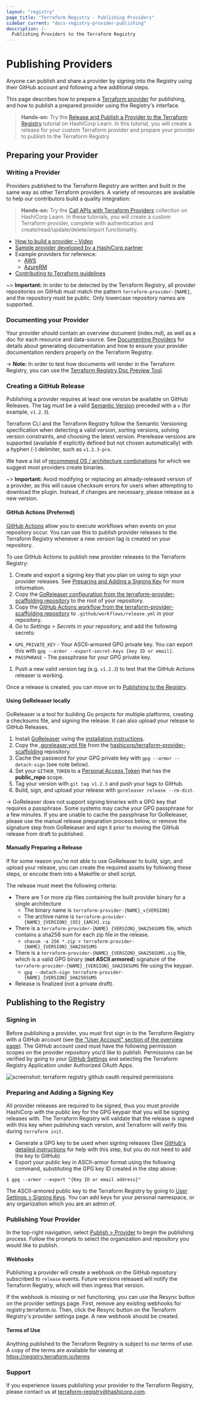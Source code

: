 ```yaml
---
layout: "registry"
page_title: "Terraform Registry - Publishing Providers"
sidebar_current: "docs-registry-provider-publishing"
description: |-
  Publishing Providers to the Terraform Registry
---
```


# Publishing Providers

Anyone can publish and share a provider by signing into the Registry using their GitHub account and following a few additional steps.

This page describes how to prepare a [Terraform provider](/docs/language/providers/index.html) for publishing, and how to publish a prepared provider using the Registry's interface.

> **Hands-on:** Try the [Release and Publish a Provider to the Terraform Registry](https://learn.hashicorp.com/tutorials/terraform/provider-release-publish?utm_source=WEBSITE&utm_medium=WEB_IO&utm_offer=ARTICLE_PAGE&utm_content=DOCS) tutorial on HashiCorp Learn. In this tutorial, you will create a release for your custom Terraform provider and prepare your provider to publish to the Terraform Registry.
## Preparing your Provider

### Writing a Provider

Providers published to the Terraform Registry are written and built in the same way as other Terraform providers. A variety of resources are available to help our contributors build a quality integration:

> **Hands-on:** Try the [Call APIs with Terraform Providers](https://learn.hashicorp.com/collections/terraform/providers?utm_source=WEBSITE&utm_medium=WEB_IO&utm_offer=ARTICLE_PAGE&utm_content=DOCS) collection on HashiCorp Learn. In these tutorials, you will create a custom Terraform provider, complete with authentication and create/read/update/delete/import functionality.

- [How to build a provider – Video](https://www.youtube.com/watch?v=2BvpqmFpchI)
- [Sample provider developed by a HashiCorp partner](https://blog.container-solutions.com/write-terraform-provider-part-1)
- Example providers for reference:
    - [AWS](https://github.com/terraform-providers/terraform-provider-aws)
    - [AzureRM](https://github.com/terraform-providers/terraform-provider-azurerm)
- [Contributing to Terraform guidelines](/docs/extend/community/contributing.html)

~> **Important:** In order to be detected by the Terraform Registry, all provider repositories on GitHub must match the pattern `terraform-provider-{NAME}`, and the repository must be public. Only lowercase repository names are supported.

### Documenting your Provider

Your provider should contain an overview document (index.md), as well as a doc for each resource and data-source. See [Documenting Providers](./docs.html) for details about generating documentation and how to ensure your provider documentation renders properly on the Terraform Registry.

-> **Note:** In order to test how documents will render in the Terraform Registry, you can use the [Terraform Registry Doc Preview Tool](https://registry.terraform.io/tools/doc-preview).

### Creating a GitHub Release

Publishing a provider requires at least one version be available on GitHub Releases. The tag must be a valid [Semantic Version](https://semver.org/) preceded with a `v` (for example, `v1.2.3`).

Terraform CLI and the Terraform Registry follow the Semantic Versioning specification when detecting a valid version, sorting versions, solving version constraints, and choosing the latest version. Prerelease versions are supported (available if explicitly defined but not chosen automatically) with a hyphen (-) delimiter, such as `v1.2.3-pre`.

We have a list of [recommend OS / architecture combinations](/docs/registry/providers/os-arch.html) for which we suggest most providers create binaries.

~> **Important:** Avoid modifying or replacing an already-released version of a provider, as this will cause checksum errors for users when attempting to download the plugin. Instead, if changes are necessary, please release as a new version.

#### GitHub Actions (Preferred)

[GitHub Actions](https://docs.github.com/en/actions) allow you to execute workflows when events on your repository occur. You can use this to publish provider releases to the Terraform Registry whenever a new version tag is created on your repository.

To use GitHub Actions to publish new provider releases to the Terraform Registry:

1. Create and export a signing key that you plan on using to sign your provider releases. See [Preparing and Adding a Signing Key](#preparing-and-adding-a-signing-key) for more information.
1. Copy the [GoReleaser configuration from the terraform-provider-scaffolding repository](https://github.com/hashicorp/terraform-provider-scaffolding/blob/master/.goreleaser.yml) to the root of your repository.
1. Copy the [GitHub Actions workflow from the terraform-provider-scaffolding repository](https://github.com/hashicorp/terraform-provider-scaffolding/blob/master/.github/workflows/release.yml) to `.github/workflows/release.yml` in your repository.
1. Go to *Settings > Secrets* in your repository, and add the following secrets:
  * `GPG_PRIVATE_KEY` - Your ASCII-armored GPG private key. You can export this with `gpg --armor --export-secret-keys [key ID or email]`.
  * `PASSPHRASE` - The passphrase for your GPG private key.
1. Push a new valid version tag (e.g. `v1.2.3`) to test that the GitHub Actions releaser is working.

Once a release is created, you can move on to [Publishing to the Registry](#publishing-to-the-registry).

#### Using GoReleaser locally

GoReleaser is a tool for building Go projects for multiple platforms, creating a checksums file, and signing the release. It can also upload your release to GitHub Releases.

1. Install [GoReleaser](https://goreleaser.com) using the [installation instructions](https://goreleaser.com/install/).
1. Copy the [.goreleaser.yml file](https://github.com/hashicorp/terraform-provider-scaffolding/blob/master/.goreleaser.yml) from the [hashicorp/terraform-provider-scaffolding](https://github.com/hashicorp/terraform-provider-scaffolding) repository.
1. Cache the password for your GPG private key with `gpg --armor --detach-sign` (see note below).
1. Set your `GITHUB_TOKEN` to a [Personal Access Token](https://github.com/settings/tokens/new?scopes=public_repo) that has the **public_repo** scope.
1. Tag your version with `git tag v1.2.3` and push your tags to GitHub.
1. Build, sign, and upload your release with `goreleaser release --rm-dist`.

-> GoReleaser does not support signing binaries with a GPG key that requires a passphrase. Some systems may cache your GPG passphrase for a few minutes. If you are unable to cache the passphrase for GoReleaser, please use the manual release preparation process below, or remove the signature step from GoReleaser and sign it prior to moving the GitHub release from draft to published.

#### Manually Preparing a Release

If for some reason you're not able to use GoReleaser to build, sign, and upload your release, you can create the required assets by following these steps, or encode them into a Makefile or shell script.

The release must meet the following criteria:

* There are 1 or more zip files containing the built provider binary for a single architecture
    * The binary name is `terraform-provider-{NAME}_v{VERSION}`
    * The archive name is `terraform-provider-{NAME}_{VERSION}_{OS}_{ARCH}.zip`
* There is a `terraform-provider-{NAME}_{VERSION}_SHA256SUMS` file, which contains a sha256 sum for each zip file in the release.
    * `shasum -a 256 *.zip > terraform-provider-{NAME}_{VERSION}_SHA256SUMS`
* There is a `terraform-provider-{NAME}_{VERSION}_SHA256SUMS.sig` file, which is a valid GPG binary (**not ASCII armored**) signature of the `terraform-provider-{NAME}_{VERSION}_SHA256SUMS` file using the keypair.
    * `gpg --detach-sign terraform-provider-{NAME}_{VERSION}_SHA256SUMS`
* Release is finalized (not a private draft).

## Publishing to the Registry

### Signing in

Before publishing a provider, you must first sign in to the Terraform Registry with a GitHub account (see [the "User Account" section of the overview page](/docs/registry/index.html#user-account)). The GitHub account used must have the following permission scopes on the provider repository you’d like to publish. Permissions can be verified by going to your [GitHub Settings](https://github.com/settings/connections/applications/) and selecting the Terraform Registry Application under Authorized OAuth Apps.

![screenshot: terraform registry github oauth required permissions](./images/github-oauth-permissions.png)

### Preparing and Adding a Signing Key

All provider releases are required to be signed, thus you must provide HashiCorp with the public key for the GPG keypair that you will be signing releases with. The Terraform Registry will validate that the release is signed with this key when publishing each version, and Terraform will verify this during `terraform init`.

- Generate a GPG key to be used when signing releases (See [GitHub's detailed instructions](https://docs.github.com/en/github/authenticating-to-github/generating-a-new-gpg-key) for help with this step, but you do not need to add the key to GitHub)
- Export your public key in ASCII-armor format using the following command, substituting the GPG key ID created in the step above:

```console
$ gpg --armor --export "{Key ID or email address}"
```

The ASCII-armored public key to the Terraform Registry by going to [User Settings > Signing Keys](https://registry.terraform.io/settings/gpg-keys). You can add keys for your personal namespace, or any organization which you are an admin of.


### Publishing Your Provider

In the top-right navigation, select [Publish > Provider](https://registry.terraform.io/publish/provider) to begin the publishing process. Follow the prompts to select the organization and repository you would like to publish.

#### Webhooks

Publishing a provider will create a webhook on the GitHub repository subscribed to `release` events. Future versions released will notify the Terraform Registry, which will then ingress that version.

If the webhook is missing or not functioning, you can use the Resync button on the provider settings page. First, remove any existing webhooks for registry.terraform.io. Then, click the Resync button on the Terraform Registry's provider settings page. A new webhook should be created.

#### Terms of Use

Anything published to the Terraform Registry is subject to our terms of use. A copy of the terms are available for viewing at https://registry.terraform.io/terms

### Support

If you experience issues publishing your provider to the Terraform Registry, please contact us at [terraform-registry@hashicorp.com](mailto:terraform-registry@hashicorp.com).
